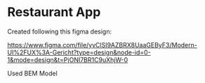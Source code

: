 # Restaurant App

Created following this figma design:

https://www.figma.com/file/yvClSI9AZBRX8UaaGEByF3/Modern-UI%2FUX%3A-Gericht?type=design&node-id=0-1&mode=design&t=PjONI7BR1C9uXhjW-0

Used BEM Model